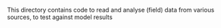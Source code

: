 This directory contains code to read and analyse (field) data from various sources, to test against model results

